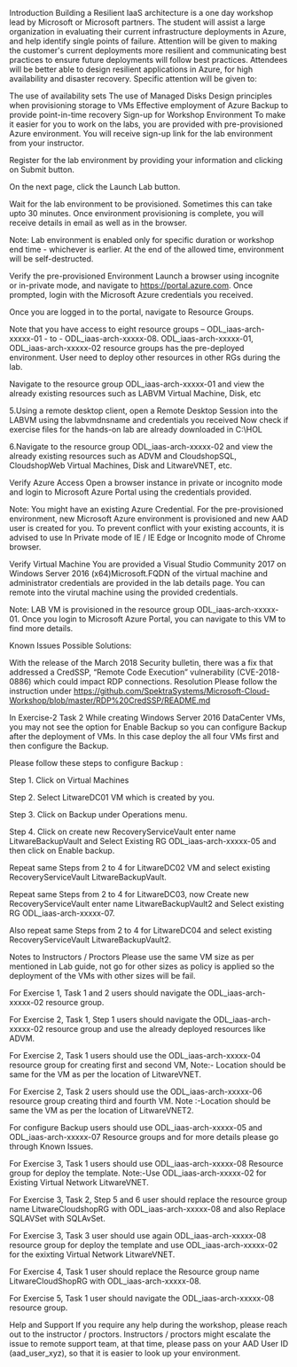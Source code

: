
Introduction
Building a Resilient IaaS architecture is a one day workshop lead by Microsoft or Microsoft partners. The student will assist a large organization in evaluating their current infrastructure deployments in Azure, and help identify single points of failure. Attention will be given to making the customer's current deployments more resilient and communicating best practices to ensure future deployments will follow best practices. Attendees will be better able to design resilient applications in Azure, for high availability and disaster recovery. Specific attention will be given to:

The use of availability sets
The use of Managed Disks
Design principles when provisioning storage to VMs
Effective employment of Azure Backup to provide point-in-time recovery
Sign-up for Workshop Environment
To make it easier for you to work on the labs, you are provided with pre-provisioned Azure environment. You will receive sign-up link for the lab environment from your instructor.

Register for the lab environment by providing your information and clicking on Submit button.

On the next page, click the Launch Lab button.

Wait for the lab environment to be provisioned. Sometimes this can take upto 30 minutes. Once environment provisioning is complete, you will receive details in email as well as in the browser.

Note: Lab environment is enabled only for specific duration or workshop end time - whichever is earlier. At the end of the allowed time, environment will be self-destructed.

Verify the pre-provisioned Environment
Launch a browser using incognite or in-private mode, and navigate to https://portal.azure.com. Once prompted, login with the Microsoft Azure credentials you received.

Once you are logged in to the portal, navigate to Resource Groups.

Note that you have access to eight resource groups – ODL_iaas-arch-xxxxx-01 - to - ODL_iaas-arch-xxxxx-08. ODL_iaas-arch-xxxxx-01, ODL_iaas-arch-xxxxx-02 resource groups has the pre-deployed environment. User need to deploy other resources in other RGs during the lab.

Navigate to the resource group ODL_iaas-arch-xxxxx-01 and view the already existing resources such as LABVM Virtual Machine, Disk, etc

5.Using a remote desktop client, open a Remote Desktop Session into the LABVM using the labvmdnsname and credentials you received Now check if exercise files for the hands-on lab are already downloaded in C:\HOL

6.Navigate to the resource group ODL_iaas-arch-xxxxx-02 and view the already existing resources such as ADVM and CloudshopSQL, CloudshopWeb Virtual Machines, Disk and LitwareVNET, etc.

Verify Azure Access
Open a browser instance in private or incognito mode and login to Microsoft Azure Portal using the credentials provided.

Note: You might have an existing Azure Credential. For the pre-provisioned environment, new Microsoft Azure environment is provisioned and new AAD user is created for you. To prevent conflict with your existing accounts, it is advised to use In Private mode of IE / IE Edge or Incognito mode of Chrome browser.

Verify Virtual Machine
You are provided a Visual Studio Community 2017 on Windows Server 2016 (x64)Microsoft.FQDN of the virtual machine and administrator credentials are provided in the lab details page. You can remote into the virutal machine using the provided credentials.

Note: LAB VM is provisioned in the resource group ODL_iaas-arch-xxxxx-01. Once you login to Microsoft Azure Portal, you can navigate to this VM to find more details.

Known Issues
Possible Solutions:

With the release of the March 2018 Security bulletin, there was a fix that addressed a CredSSP, “Remote Code Execution” vulnerability (CVE-2018-0886) which could impact RDP connections. Resolution Please follow the instruction under https://github.com/SpektraSystems/Microsoft-Cloud-Workshop/blob/master/RDP%20CredSSP/README.md

In Exercise-2 Task 2 While creating Windows Server 2016 DataCenter VMs, you may not see the option for Enable Backup so you can configure Backup after the deployment of VMs. In this case deploy the all four VMs first and then configure the Backup.

Please follow these steps to configure Backup :

Step 1. Click on Virtual Machines



Step 2. Select LitwareDC01 VM which is created by you.



Step 3. Click on Backup under Operations menu.



Step 4. Click on create new RecoveryServiceVault enter name LitwareBackupVault and Select Existing RG ODL_iaas-arch-xxxxx-05 and then click on Enable backup.



Repeat same Steps from 2 to 4 for LitwareDC02 VM and select existing RecoveryServiceVault LitwareBackupVault.



Repeat same Steps from 2 to 4 for LitwareDC03, now Create new RecoveryServiceVault enter name LitwareBackupVault2 and Select existing RG ODL_iaas-arch-xxxxx-07.



Also repeat same Steps from 2 to 4 for LitwareDC04 and select existing RecoveryServiceVault LitwareBackupVault2.



Notes to Instructors / Proctors
Please use the same VM size as per mentioned in Lab guide, not go for other sizes as policy is applied so the deployment of the VMs with other sizes will be fail.

For Exercise 1, Task 1 and 2 users should navigate the ODL_iaas-arch-xxxxx-02 resource group.

For Exercise 2, Task 1, Step 1 users should navigate the ODL_iaas-arch-xxxxx-02 resource group and use the already deployed resources like ADVM.

For Exercise 2, Task 1 users should use the ODL_iaas-arch-xxxxx-04 resource group for creating first and second VM, Note:- Location should be same for the VM as per the location of LitwareVNET.

For Exercise 2, Task 2 users should use the ODL_iaas-arch-xxxxx-06 resource group creating third and fourth VM. Note :-Location should be same the VM as per the location of LitwareVNET2.

For configure Backup users should use ODL_iaas-arch-xxxxx-05 and ODL_iaas-arch-xxxxx-07 Resource groups and for more details please go through Known Issues.

For Exercise 3, Task 1 users should use ODL_iaas-arch-xxxxx-08 Resource group for deploy the template. Note:-Use ODL_iaas-arch-xxxxx-02 for Existing Virtual Network LitwareVNET.

For Exercise 3, Task 2, Step 5 and 6 user should replace the resource group name LitwareCloudshopRG with ODL_iaas-arch-xxxxx-08 and also Replace SQLAVSet with SQLAvSet.

For Exercise 3, Task 3 user should use again ODL_iaas-arch-xxxxx-08 resource group for deploy the template and use ODL_iaas-arch-xxxxx-02 for the exixting Virtual Network LitwareVNET.

For Exercise 4, Task 1 user should replace the Resource group name LitwareCloudShopRG with ODL_iaas-arch-xxxxx-08.

For Exercise 5, Task 1 user should navigate the ODL_iaas-arch-xxxxx-08 resource group.

Help and Support
If you require any help during the workshop, please reach out to the instructor / proctors. Instructors / proctors might escalate the issue to remote support team, at that time, please pass on your AAD User ID (aad_user_xyz), so that it is easier to look up your environment.
